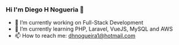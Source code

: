 ### Hi I'm Diego H Nogueria 👋

- 🔭 I’m currently working on Full-Stack Development
- 🌱 I’m currently learning PHP, Laravel, VueJS, MySQL and AWS
- 📫 How to reach me: dhnogueira1@hotmail.com


